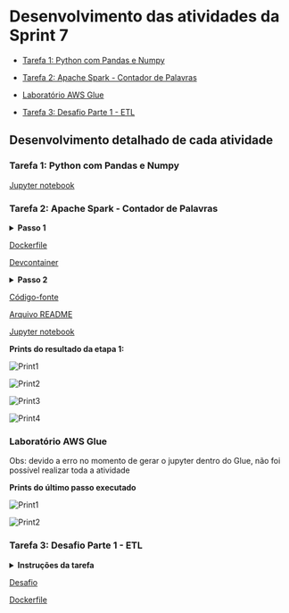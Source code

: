 # Desenvolvimento das atividades da Sprint 7

- [Tarefa 1: Python com Pandas e Numpy](https://github.com/telmacarvalho/programa_de_bolsas_compass/blob/main/Sprint%207/Tarefa_1.ipynb)

- [Tarefa 2: Apache Spark - Contador de Palavras](https://github.com/telmacarvalho/programa_de_bolsas_compass/tree/main/Sprint%207/Tarefa_2)

- [Laboratório AWS Glue](https://github.com/telmacarvalho/programa_de_bolsas_compass/tree/main/Sprint%207/Lab_AWS_Glue)

- [Tarefa 3: Desafio Parte 1 - ETL](https://github.com/telmacarvalho/programa_de_bolsas_compass/tree/main/Sprint%207/Tarefa_3)

## Desenvolvimento detalhado de cada atividade

### Tarefa 1: Python com Pandas e Numpy
[Jupyter notebook](https://github.com/telmacarvalho/programa_de_bolsas_compass/blob/main/Sprint%207/Tarefa_1.ipynb)

### Tarefa 2: Apache Spark - Contador de Palavras

<details>
<summary>
<b>Passo 1</b>
</summary>
Siga os passos a seguir para executar o Spark utilizando uma imagem Docker:

1. Instalar o Docker (https://docs.docker.com/desktop/install/windows-install)

2. Instalar o Visual Studio Code (https://code.visualstudio.com/Download)

3. Instalar as extensões  abaixo no Visual Studio Code:

    - Python (ms-python.python), disponível em https://marketplace.visualstudio.com/items?itemName=ms-vscode-remote.remote-containers

    - Remote - Containers (ms-vscode-remote.remote-containers), disponível em https://marketplace.visualstudio.com/items?itemName=ms-python.python



4. Criar no seu diretório de trabalho (uma pasta onde você terá o código-fonte) um arquivo chamado Dockerfile e inserir o seguinte conteúdo:

```FROM jupyter/all-spark-notebook```

5. No menu View do Visual Studio Code, clicar em Command Pallete (ou Ctrl + Shift + P) e executar o comando Remote-Containers: Add Development Container Configuration Files...

6. Selecionar a opção From 'Dockerfile'

7. Clicar em Reopen in Container no pop-up que aparece no canto inferior direito do VS Code.

</details>

[Dockerfile](https://github.com/telmacarvalho/programa_de_bolsas_compass/blob/main/Sprint%207/Tarefa_2/Dockerfile)

[Devcontainer](https://github.com/telmacarvalho/programa_de_bolsas_compass/tree/main/Sprint%207/Tarefa_2/.devcontainer)

<details>
<summary>
<b>Passo 2</b>
</summary>

Usando o Spark Shell, faça um programa que conte as palavras de um arquivo README.md (que você mesmo pode criar). Caso opte por um arquivo existente, podes utilizar o disponível neste endereço: https://github.com/apache/spark/blob/master/README.md

</details>

[Código-fonte](https://github.com/telmacarvalho/programa_de_bolsas_compass/blob/main/Sprint%207/Tarefa_2/codigo-fonte.md)

[Arquivo README](https://github.com/telmacarvalho/programa_de_bolsas_compass/blob/main/Sprint%207/Tarefa_2/README.md)

[Jupyter notebook](https://github.com/telmacarvalho/programa_de_bolsas_compass/blob/main/Sprint%207/Tarefa_2/pyspark-notebook.ipynb)

**Prints do resultado da etapa 1:**

![Print1](https://github.com/telmacarvalho/programa_de_bolsas_compass/blob/main/Sprint%207/Tarefa_2/prints/1_pyspark_container.png)

![Print2](https://github.com/telmacarvalho/programa_de_bolsas_compass/blob/main/Sprint%207/Tarefa_2/prints/2_abrindo_jupyter_notebook.png)

![Print3](https://github.com/telmacarvalho/programa_de_bolsas_compass/blob/main/Sprint%207/Tarefa_2/prints/3_abrindo_jupyter_notebook.png)

![Print4](https://github.com/telmacarvalho/programa_de_bolsas_compass/blob/main/Sprint%207/Tarefa_2/prints/4_pyspark_jupyter_notebook.png)

### Laboratório AWS Glue

Obs: devido a erro no momento de gerar o jupyter dentro do Glue, não foi possível realizar toda a atividade

**Prints do último passo executado**

![Print1](https://github.com/telmacarvalho/programa_de_bolsas_compass/blob/main/Sprint%207/Lab_AWS_Glue/prints/1_criando_notebook.png)

![Print2](https://github.com/telmacarvalho/programa_de_bolsas_compass/blob/main/Sprint%207/Lab_AWS_Glue/prints/2_%20erro.png)

### Tarefa 3: Desafio Parte 1 - ETL

<details>
<summary>
<b>Instruções da tarefa</b>
</summary>
Ingestão Batch: a ingestão dos arquivos CSV em Bucket Amazon S3 RAW Zone. Nesta etapa do desafio deve ser construído um código Python que será executado dentro de um container Docker para carregar os dados locais dos arquivos para a nuvem. Nesse caso utilizaremos, principalmente, as lib boto3 como parte do processo de ingestão via batch para geração de arquivo (CSV).

**Perguntas dessa tarefa**
1. Implementar código Python:

    - ler os 2 arquivos (filmes e series) no formato CSV inteiros, ou seja, sem filtrar os dados

    - utilizar a lib boto3 para carregar os dados para a AWS

    - acessar a AWS e grava no S3, no bucket definido com RAW Zone

      - no momento da gravação dos dados deve-se considerar o padrão: ```<nome do bucket>\<camada de armazenamento>\<origem do dado>\<formato do dado>\<especificação do dado>\<data de processamento separada por ano\mes\dia>\<arquivo>```

            Por exemplo:

                   ```S3:\\data-lake-do-fulano\Raw\Local\CSV\Movies\2022\05\02\movies.csv

                   S3:\\data-lake-do-fulano\Raw\Local\CSV\Series\2022\05\02\series.csv
                    ```
2. Criar container Docker com um volume para armazenar os arquivos CSV e executar processo Python implementado

3. Executar localmente o container docker para realizar a carga dos dados ao S3
</details>

[Desafio](https://github.com/telmacarvalho/programa_de_bolsas_compass/blob/main/Sprint%207/Tarefa_3/Desafio_parte_1_ETL.py)

[Dockerfile](https://github.com/telmacarvalho/programa_de_bolsas_compass/blob/main/Sprint%207/Tarefa_3/Dockerfile)